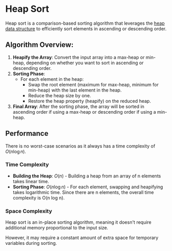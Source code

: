 # Heap Sort

Heap sort is a comparison-based sorting algorithm that leverages the [heap data structure](../data-structures/heaps.md) to efficiently sort elements in ascending or descending order.

## Algorithm Overview:

1. **Heapify the Array**: Convert the input array into a max-heap or min-heap, depending on whether you want to sort in ascending or descending order.
2. **Sorting Phase**:
   - For each element in the heap:
     - Swap the root element (maximum for max-heap, minimum for min-heap) with the last element in the heap.
     - Reduce the heap size by one.
     - Restore the heap property (heapify) on the reduced heap.
3. **Final Array**: After the sorting phase, the array will be sorted in ascending order if using a max-heap or descending order if using a min-heap.

## Performance

There is no worst-case scenarios as it always has a time complexity of $O(n \log n)$.

### Time Complexity

- **Building the Heap**: $O(n)$ - Building a heap from an array of n elements takes linear time.
- **Sorting Phase**: $O(n \log n)$ - For each element, swapping and heapifying takes logarithmic time. Since there are n elements, the overall time complexity is O(n log n).

### Space Complexity

Heap sort is an in-place sorting algorithm, meaning it doesn't require additional memory proportional to the input size.

However, it may require a constant amount of extra space for temporary variables during sorting.
